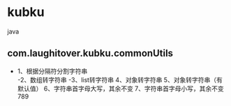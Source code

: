# kubku
java
## com.laughitover.kubku.commonUtils
- 1、根据分隔符分割字符串  
-2、数组转字符串
-3、list转字符串
4、对象转字符串
5、对象转字符串（有默认值）
6、字符串首字母大写，其余不变
7、字符串首字母小写，其余不变
789

